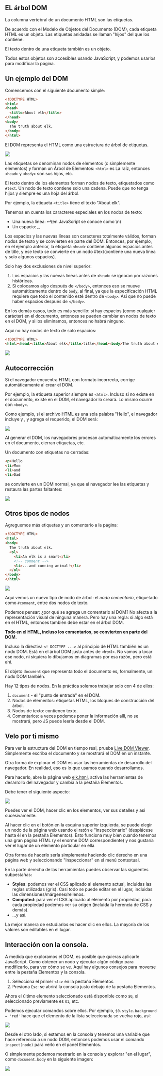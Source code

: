 ## EL árbol DOM

La columna vertebral de un documento HTML son las etiquetas.

De acuerdo con el Modelo de Objetos del Documento (DOM), cada etiqueta HTML es un objeto. Las etiquetas anidadas se llaman "hijos" del que los contiene.

El texto dentro de una etiqueta también es un objeto.

Todos estos objetos son accesibles usando JavaScript, y podemos usarlos para modificar la página.

## Un ejemplo del DOM

Comencemos con el siguiente documento simple:

```html
<!DOCTYPE HTML>
<html>
<head>
  <title>About elk</title>
</head>
<body>
  The truth about elk.
</body>
</html>
```

El DOM representa el HTML como una estructura de árbol de etiquetas.

![](Selección_115.png)

Las etiquetas se denominan nodos de elementos (o simplemente elementos) y forman un Árbol de Elementos: `<html>` es La raíz, entonces `<head>` y `<body>` son sus hijos, etc.

El texto dentro de los elementos forman nodos de texto, etiquetados como `#text`. Un nodo de texto contiene solo una cadena. Puede que no tenga hijos y siempre es una hoja del árbol.

Por ejemplo, la etiqueta `<title>` tiene el texto "About elk".

Tenemos en cuenta los caracteres especiales en los nodos de texto:

* Una nueva línea: ↵(en JavaScript se conoce como \n)
* Un espacio: ␣

Los espacios y las nuevas líneas son caracteres totalmente válidos, forman nodos de texto y se convierten en parte del DOM. Entonces, por ejemplo, en el ejemplo anterior, la etiqueta `<head>` contiene algunos espacios antes de title, y ese texto se convierte en un nodo #text(contiene una nueva línea y solo algunos espacios).

Solo hay dos exclusiones de nivel superior:

1. Los espacios y las nuevas líneas antes de `<head>` se ignoran por razones históricas.
2. Si colocamos algo después de `</body>`, entonces eso se mueve automáticamente dentro de `body`, al final, ya que la especificación HTML requiere que todo el contenido esté dentro de `<body>`. Así que no puede haber espacios después de `</body>`.
   
En los demás casos, todo es más sencillo: si hay espacios (como cualquier carácter) en el documento, entonces se pueden cambiar en nodos de texto en el DOM, y si los eliminamos, entonces no habrá ninguno.

Aquí no hay nodos de texto de solo espacios:

```html
<!DOCTYPE HTML>
<html><head><title>About elk</title>title</head><body>The truth about elk.</body></html>
```
![](Selección_116.png)

## Autocorrección

Si el navegador encuentra HTML con formato incorrecto, corrige automáticamente al crear el DOM.

Por ejemplo, la etiqueta superior siempre es `<html>`. Incluso si no existe en el documento, existe en el DOM, el navegador lo creará. Lo mismo ocurre con `<body>`.

Como ejemplo, si el archivo HTML es una sola palabra "Hello", el navegador incluye <html> y <body>, y agrega el <head> requerido, el DOM será:

![](Selección_127.png)

Al generar el DOM, los navegadores procesan automáticamente los errores en el documento, cierran etiquetas, etc.

Un documento con etiquetas no cerradas:

```html
<p>Hello
<li>Mom
<li>and
<li>Dad
```

se convierte en un DOM normal, ya que el navegador lee las etiquetas y restaura las partes faltantes:

![](Selección_122.png)

## Otros tipos de nodos

Agreguemos más etiquetas y un comentario a la página:

```html
<!DOCTYPE HTML>
<html>
<body>
  The truth about elk.
  <ol>
    <li>An elk is a smart</li>
    <!-- comment -->
    <li>...and cunning animal!</li>
  </ol>
</body>
</html>
```

![](Selección_123.png)

Aquí vemos un nuevo tipo de nodo de árbol: el *nodo comentario*, etiquetado como `#comment`, entre dos nodos de texto.

Podemos pensar: ¿por qué se agrega un comentario al DOM? No afecta a la representación visual de ninguna manera. Pero hay una regla: si algo está en el HTML, entonces también debe estar en el árbol DOM.

**Todo en el HTML, incluso los comentarios, se convierten en parte del DOM.**

Incluso la directiva `<! DOCTYPE ...>` al principio de HTML también es un nodo DOM. Está en el árbol DOM justo antes de `<html>`. No vamos a tocar ese nodo, ni siquiera lo dibujamos en diagramas por esa razón, pero está ahí.

El objeto `document` que representa todo el documento es, formalmente, un nodo DOM también.

Hay 12 tipos de nodos. En la práctica solemos trabajar solo con 4 de ellos:

1. `document` - el "punto de entrada" en el DOM.
2. Nodos de elementos: etiquetas HTML, los bloques de construcción del árbol.
3. Nodos de texto: contienen texto.
4. Comentarios: a veces podemos poner la información allí, no se mostrará, pero JS puede leerla desde el DOM.

## Velo por ti mismo

Para ver la estructura del DOM en tiempo real, prueba [Live DOM Viewer](http://software.hixie.ch/utilities/js/live-dom-viewer/). Simplemente escriba el documento y se mostrará el DOM en un instante.

Otra forma de explorar el DOM es usar las herramientas de desarrollo del navegador. En realidad, eso es lo que usamos cuando desarrollamos.

Para hacerlo, abre la página web [elk.html](elk.html), activa las herramientas de desarrollo del navegador y cambia a la pestaña Elementos.

Debe tener el siguiente aspecto:

![](Selección_124.png)

Puedes ver el DOM, hacer clic en los elementos, ver sus detalles y así sucesivamente.

Al hacer clic en el botón en la esquina superior izquierda, se puede elegir un nodo de la página web usando el ratón e "inspeccionarlo" (desplácese hasta él en la pestaña Elementos). Esto funciona muy bien cuando tenemos una gran página HTML (y el enorme DOM correspondiente) y nos gustaría ver el lugar de un elemento particular en ella.

Otra forma de hacerlo sería simplemente haciendo clic derecho en una página web y seleccionando "Inspeccionar" en el menú contextual.

En la parte derecha de las herramientas puedes observar las siguientes subpestañas:

- **Styles**: podemos ver el CSS aplicado al elemento actual, incluidas las reglas utilizadas (gris). Casi todo se puede editar en el lugar, incluidas las dimensiones/márgenes/rellenos.
- **Computed**: para ver el CSS aplicado al elemento por propiedad, para cada propiedad podemos ver su origen (incluida la herencia de CSS y demás).
- ...y así.

La mejor manera de estudiarlos es hacer clic en ellos. La mayoría de los valores son editables en el lugar.

## Interacción con la consola.

A medida que exploramos el DOM, es posible que quieras aplicarle JavaScript. Como obtener un nodo y ejecutar algún código para modificarlo, para ver cómo se ve. Aquí hay algunos consejos para moverse entre la pestaña Elementos y la consola.

1. Selecciona el primer `<li>` en la pestaña Elementos.
2. Presiona `Esc`: se abrirá la consola justo debajo de la pestaña Elementos.

Ahora el último elemento seleccionado está disponible como `$0`, el seleccionado previamente es `$1`, etc.

Podemos ejecutar comandos sobre ellos. Por ejemplo, `$0.style.background = 'red'` hace que el elemento de la lista seleccionada se vuelva rojo, así:

![](Selección_125.png)

Desde el otro lado, si estamos en la consola y tenemos una variable que hace referencia a un nodo DOM, entonces podemos usar el comando `inspect(node)` para verlo en el panel Elementos.

O simplemente podemos mostrarlo en la consola y explorar "en el lugar", como `document.body` en la siguiente imagen:

![](Selección_126.png)